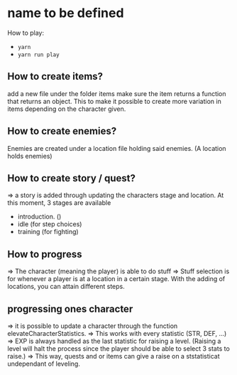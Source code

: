 # name to be defined

How to play:
- `yarn`
- `yarn run play`

## How to create items?
add a new file under the folder items
make sure the item returns a function that returns an object. This to make it possible to create more variation in items depending on the character given.

## How to create enemies?
Enemies are created under a location file holding said enemies. (A location holds enemies)

## How to create story / quest?

=> a story is added through updating the characters stage and location.
At this moment, 3 stages are available
- introduction. ()
- idle (for step choices)
- training (for fighting)

## How to progress
=> The character (meaning the player) is able to do stuff
=> Stuff selection is for whenever a player is at a location in a certain stage. With the adding of locations, you can attain different steps.

## progressing ones character
=> it is possible to update a character through the function elevateCharacterStatistics.
=> This works with every statistic (STR, DEF, ...)
=> EXP is always handled as the last statistic for raising a level. (Raising a level will halt the process since the player should be able to select 3 stats to raise.)
=> This way, quests and or items can give a raise on a ststatisticat undependant of leveling.